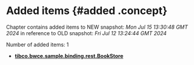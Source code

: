 # Added items {#added .concept}

Chapter contains added items to NEW snapshot: *Mon Jul 15 13:30:48 GMT 2024* in reference to OLD snapshot: *Fri Jul 12 13:24:44 GMT 2024*

Number of added items: 1

-   **[tibco.bwce.sample.binding.rest.BookStore](../added/tibco.bwce.sample.binding.rest.BookStore/files.md)**  


